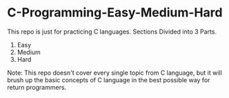 # C-Programming-Easy-Medium-Hard

This repo is just for practicing C languages.
Sections Divided into 3 Parts.

1. Easy
2. Medium
3. Hard


Note: This repo doesn't cover every single topic from C language, but it will brush up the basic concepts of C language in the best possible way for return programmers.
